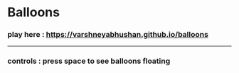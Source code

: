 # Balloons
### play here : https://varshneyabhushan.github.io/balloons
---
### controls : press space to see balloons floating